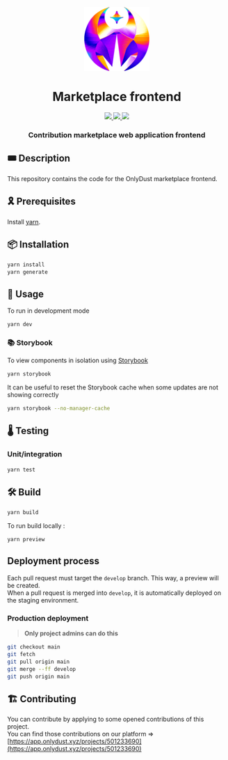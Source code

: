 <p align="center">
    <img width="150" src="src/assets/img/onlydust-logo.png" />
</p>
<div align="center">
  <h1 align="center">Marketplace frontend</h1>
  <p align="center">
    <a href="https://discord.gg/onlydust">
        <img src="https://img.shields.io/badge/Discord-6666FF?style=for-the-badge&logo=discord&logoColor=white" />
    </a>
    <a href="https://twitter.com/intent/follow?screen_name=onlydust_xyz">
        <img src="https://img.shields.io/badge/Twitter-1DA1F2?style=for-the-badge&logo=twitter&logoColor=white" />
    </a>
    <a href="https://contributions.onlydust.xyz/">
        <img src="https://img.shields.io/badge/Contribute-6A1B9A?style=for-the-badge&logo=notion&logoColor=white" />
    </a>
  </p>
  
  <h3 align="center">Contribution marketplace web application frontend</h3>
</div>

## 🎟️ Description

This repository contains the code for the OnlyDust marketplace frontend.

## 🎗️ Prerequisites

Install [yarn](https://classic.yarnpkg.com/en/docs/install).

## 📦 Installation

```bash
yarn install
yarn generate
```

## 🔬 Usage

To run in development mode

```bash
yarn dev
```

### 📚 Storybook

To view components in isolation using [Storybook](https://storybook.js.org/)

```bash
yarn storybook
```

It can be useful to reset the Storybook cache when some updates are not showing correctly

```bash
yarn storybook --no-manager-cache
```

## 🌡️ Testing

### Unit/integration

```bash
yarn test
```

## 🛠 Build

```bash
yarn build
```

To run build locally :

```bash
yarn preview
```

## Deployment process

Each pull request must target the `develop` branch.
This way, a preview will be created.  
When a pull request is merged into `develop`, it is automatically deployed on the staging environment.

### Production deployment

> **Only project admins can do this**

```bash
git checkout main
git fetch
git pull origin main
git merge --ff develop
git push origin main
```

## 🏗 Contributing

You can contribute by applying to some opened contributions of this project.  
You can find those contributions on our platform => [https://app.onlydust.xyz/projects/501233690](https://app.onlydust.xyz/projects/501233690)
